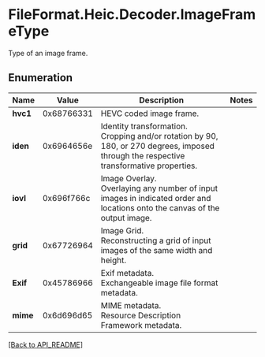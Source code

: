 # FileFormat.Heic.Decoder.ImageFrameType

Type of an image frame.

## Enumeration

Name | Value | Description | Notes
------------ | ------------- | ------------- | -------------
**hvc1** | 0x68766331 | HEVC coded image frame.| 
**iden** | 0x6964656e | Identity transformation.<br />Cropping and/or rotation by 90, 180, or 270 degrees, imposed through the respective transformative properties.| 
**iovl** | 0x696f766c | Image Overlay.<br />Overlaying any number of input images in indicated order and locations onto the canvas of the output image. | 
**grid** | 0x67726964 | Image Grid.<br />Reconstructing a grid of input images of the same width and height. | 
**Exif** | 0x45786966 | Exif metadata.<br />Exchangeable image file format metadata. | 
**mime** | 0x6d696d65 | MIME metadata.<br />Resource Description Framework metadata. | 

[[Back to API_README]](API_README.md)